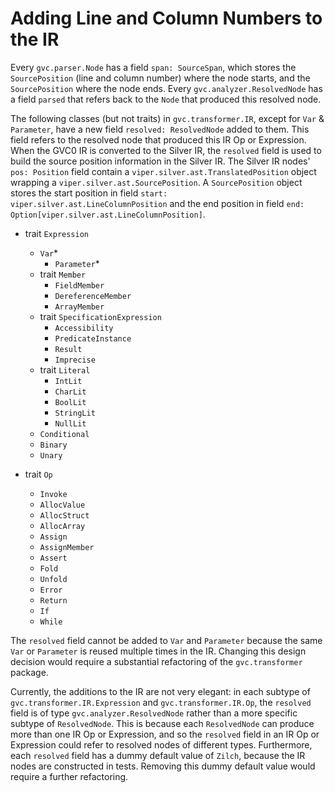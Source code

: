 # Adding Line and Column Numbers to the IR

Every `gvc.parser.Node` has a field `span: SourceSpan`, which stores the
`SourcePosition` (line and column number) where the node starts, and the
`SourcePosition` where the node ends. Every `gvc.analyzer.ResolvedNode`
has a field `parsed` that refers back to the `Node` that produced this
resolved node.

The following classes (but not traits) in `gvc.transformer.IR`, except
for `Var` & `Parameter`, have a new field `resolved: ResolvedNode` added
to them. This field refers to the resolved node that produced this IR Op
or Expression. When the GVC0 IR is converted to the Silver IR, the
`resolved` field is used to build the source position information in the
Silver IR. The Silver IR nodes' `pos: Position` field contain a
`viper.silver.ast.TranslatedPosition` object wrapping a
`viper.silver.ast.SourcePosition`. A `SourcePosition` object stores
the start position in field `start: viper.silver.ast.LineColumnPosition`
and the end position in field
`end: Option[viper.silver.ast.LineColumnPosition]`.

- trait `Expression`
    - `Var`*
        - `Parameter`*
    - trait `Member`
        - `FieldMember`
        - `DereferenceMember`
        - `ArrayMember`
    - trait `SpecificationExpression`
        - `Accessibility`
        - `PredicateInstance`
        - `Result`
        - `Imprecise`
    - trait `Literal`
        - `IntLit`
        - `CharLit`
        - `BoolLit`
        - `StringLit`
        - `NullLit`
    - `Conditional`
    - `Binary`
    - `Unary`

- trait `Op`
    - `Invoke`
    - `AllocValue`
    - `AllocStruct`
    - `AllocArray`
    - `Assign`
    - `AssignMember`
    - `Assert`
    - `Fold`
    - `Unfold`
    - `Error`
    - `Return`
    - `If`
    - `While`

The `resolved` field cannot be added to `Var` and `Parameter` because
the same `Var` or `Parameter` is reused multiple times in the IR.
Changing this design decision would require a substantial refactoring of
the `gvc.transformer` package.

Currently, the additions to the IR are not very elegant: in each subtype
of `gvc.transformer.IR.Expression` and `gvc.transformer.IR.Op`, the
`resolved` field is of type `gvc.analyzer.ResolvedNode` rather than a
more specific subtype of `ResolvedNode`. This is because each
`ResolvedNode` can produce more than one IR Op or Expression, and so the
`resolved` field in an IR Op or Expression could refer to resolved nodes
of different types. Furthermore, each `resolved` field has a dummy
default value of `Zilch`, because the IR nodes are constructed in tests.
Removing this dummy default value would require a further refactoring.